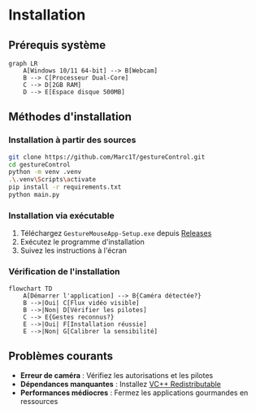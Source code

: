 # Installation

## Prérequis système

```mermaid
graph LR
    A[Windows 10/11 64-bit] --> B[Webcam]
    B --> C[Processeur Dual-Core]
    C --> D[2GB RAM]
    D --> E[Espace disque 500MB]
```

## Méthodes d'installation

### Installation à partir des sources

```bash
git clone https://github.com/Marc1T/gestureControl.git
cd gestureControl
python -m venv .venv
.\.venv\Scripts\activate
pip install -r requirements.txt
python main.py
```

### Installation via exécutable

1. Téléchargez `GestureMouseApp-Setup.exe` depuis [Releases](https://github.com/Marc1T/gestureControl/releases)
2. Exécutez le programme d'installation
3. Suivez les instructions à l'écran

### Vérification de l'installation

```mermaid
flowchart TD
    A[Démarrer l'application] --> B{Caméra détectée?}
    B -->|Oui| C[Flux vidéo visible]
    B -->|Non| D[Vérifier les pilotes]
    C --> E{Gestes reconnus?}
    E -->|Oui| F[Installation réussie]
    E -->|Non| G[Calibrer la sensibilité]
```

## Problèmes courants

- **Erreur de caméra** : Vérifiez les autorisations et les pilotes
- **Dépendances manquantes** : Installez [VC++ Redistributable](https://aka.ms/vs/17/release/vc_redist.x64.exe)
- **Performances médiocres** : Fermez les applications gourmandes en ressources